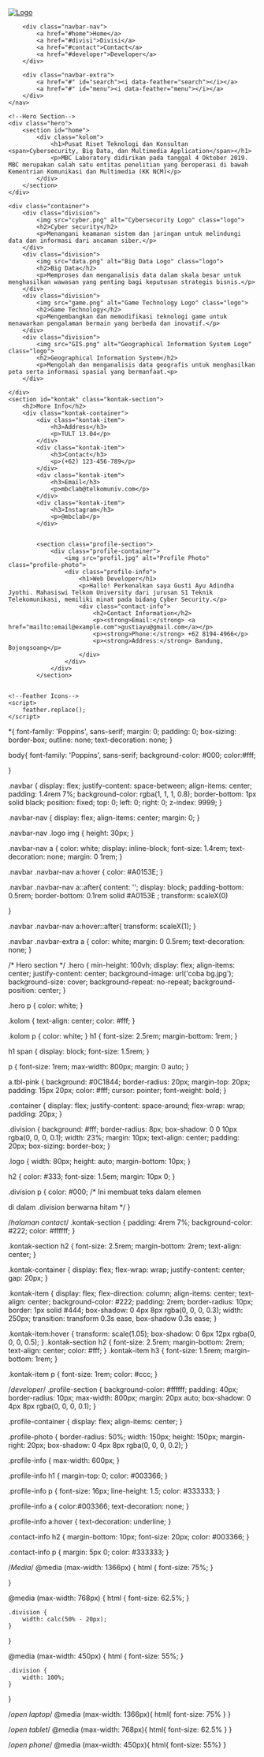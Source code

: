 <!DOCTYPE html>
<html lang="en">
<head>
    <meta charset="UTF-8">
    <meta name="viewport" content="width=device-width, initial-scale=1.0">
    <title>MBC LABORATORY</title>
    <link rel="stylesheet" href="tugasmbc.css">
</head>
<!--feather icons-->
<script src="https://unpkg.com/feather-icons"></script>
<body>
    <nav class="navbar">
        <a href="#" class="logo"><img src="coba.png" alt="Logo"></a>
    
        <div class="navbar-nav">
            <a href="#home">Home</a>
            <a href="#divisi">Divisi</a>
            <a href="#contact">Contact</a>
            <a href="#developer">Developer</a>
        </div>
    
        <div class="navbar-extra">
            <a href="#" id="search"><i data-feather="search"></i></a>
            <a href="#" id="menu"><i data-feather="menu"></i></a>
        </div>
    </nav>

    <!--Hero Section-->
    <div class="hero">
        <section id="home">
            <div class="kolom">
                <h1>Pusat Riset Teknologi dan Konsultan <span>Cybersecurity, Big Data, dan Multimedia Application</span></h1>
                <p>MBC Laboratory didirikan pada tanggal 4 Oktober 2019. MBC merupakan salah satu entitas penelitian yang beroperasi di bawah Kementrian Komunikasi dan Multimedia (KK NCM)</p>
            </div>
        </section>
    </div>

    <div class="container">
        <div class="division">
            <img src="cyber.png" alt="Cybersecurity Logo" class="logo">
            <h2>Cyber security</h2>
            <p>Menangani keamanan sistem dan jaringan untuk melindungi data dan informasi dari ancaman siber.</p>
        </div>
        <div class="division">
            <img src="data.png" alt="Big Data Logo" class="logo">
            <h2>Big Data</h2>
            <p>Memproses dan menganalisis data dalam skala besar untuk menghasilkan wawasan yang penting bagi keputusan strategis bisnis.</p>
        </div>
        <div class="division">
            <img src="game.png" alt="Game Technology Logo" class="logo">
            <h2>Game Technology</h2>
            <p>Mengembangkan dan memodifikasi teknologi game untuk menawarkan pengalaman bermain yang berbeda dan inovatif.</p>
        </div>
        <div class="division">
            <img src="GIS.png" alt="Geographical Information System Logo" class="logo">
            <h2>Geographical Information System</h2>
            <p>Mengolah dan menganalisis data geografis untuk menghasilkan peta serta informasi spasial yang bermanfaat.<p>
        </div>

    </div>
    <section id="kontak" class="kontak-section">
        <h2>More Info</h2>
        <div class="kontak-container">
            <div class="kontak-item">
                <h3>Address</h3>
                <p>TULT 13.04</p>
            </div>
            <div class="kontak-item">
                <h3>Contact</h3>
                <p>(+62) 123-456-789</p>
            </div>
            <div class="kontak-item">
                <h3>Email</h3>
                <p>mbclab@telkomuniv.com</p>
            </div>
            <div class="kontak-item">
                <h3>Instagram</h3>
                <p>@mbclab</p>
            </div>

 
            <section class="profile-section">
                <div class="profile-container">
                    <img src="profil.jpg" alt="Profile Photo" class="profile-photo">
                    <div class="profile-info">
                        <h1>Web Developer</h1>
                        <p>Hallo! Perkenalkan saya Gusti Ayu Adindha Jyothi. Mahasiswi Telkom University dari jurusan S1 Teknik Telekomunikasi, memiliki minat pada bidang Cyber Security.</p>
                        <div class="contact-info">
                            <h2>Contact Information</h2>
                            <p><strong>Email:</strong> <a href="mailto:email@example.com">gustiayu@gmail.com</a></p>
                            <p><strong>Phone:</strong> +62 8194-4966</p>
                            <p><strong>Address:</strong> Bandung, Bojongsoang</p>
                        </div>
                    </div>
                </div>
            </section>
        

    <!--Feather Icons-->
    <script>
        feather.replace();
    </script>
</body>
</html>

*{
    font-family: 'Poppins', sans-serif;
    margin: 0;
    padding: 0;
    box-sizing: border-box;
    outline: none;
    text-decoration: none;
}

body{
    font-family: 'Poppins', sans-serif;
    background-color: #000;
    color:#fff;

}

.navbar {
    display: flex;
    justify-content: space-between;
    align-items: center;
    padding: 1.4rem 7%;
    background-color: rgba(1, 1, 1, 0.8);
    border-bottom: 1px solid black;
    position: fixed;
    top: 0;
    left: 0;
    right: 0;
    z-index: 9999;
}

.navbar-nav {
    display: flex;
    align-items: center;
    margin: 0;
}

.navbar-nav .logo img {
    height: 30px; 
}

.navbar-nav a {
    color: white;
    display: inline-block;
    font-size: 1.4rem;
    text-decoration: none;
    margin: 0 1rem;
}

.navbar .navbar-nav a:hover {
    color: #A0153E;
}

.navbar .navbar-nav a::after{
    content: '';
    display: block;
    padding-bottom: 0.5rem;
    border-bottom: 0.1rem solid #A0153E ;
    transform: scaleX(0)
    
}

.navbar .navbar-nav a:hover::after{
    transform: scaleX(1);
}


.navbar .navbar-extra a {
    color: white;
    margin: 0 0.5rem;
    text-decoration: none;
}

/* Hero section */
.hero {
    min-height: 100vh;
    display: flex;
    align-items: center;
    justify-content: center;
    background-image: url('coba bg.jpg');
    background-size: cover;
    background-repeat: no-repeat;
    background-position: center;
}

.hero p {
    color: white;
}

.kolom {
    text-align: center;
    color: #fff;
}

.kolom p {
    color: white; 
}
h1 {
    font-size: 2.5rem;
    margin-bottom: 1rem;
}


h1 span {
    display: block;
    font-size: 1.5rem;
}

p {
    font-size: 1rem;
    max-width: 800px;
    margin: 0 auto;
}

a.tbl-pink {
    background: #0C1844;
    border-radius: 20px;
    margin-top: 20px;
    padding: 15px 20px;
    color: #fff;
    cursor: pointer;
    font-weight: bold;
}

.container {
    display: flex;
    justify-content: space-around;
    flex-wrap: wrap;
    padding: 20px;
}

.division {
    background: #fff;
    border-radius: 8px;
    box-shadow: 0 0 10px rgba(0, 0, 0, 0.1);
    width: 23%;
    margin: 10px;
    text-align: center;
    padding: 20px;
    box-sizing: border-box;
}

.logo {
    width: 80px;
    height: auto;
    margin-bottom: 10px;
}

h2 {
    color: #333;
    font-size: 1.5em;
    margin: 10px 0;
}

.division p {
    color: #000; /* Ini membuat teks dalam elemen <p> di dalam .division berwarna hitam */
}

/*halaman contact*/
.kontak-section {
    padding: 4rem 7%;
    background-color: #222;
    color: #ffffff; 
}

.kontak-section h2 {
    font-size: 2.5rem;
    margin-bottom: 2rem;
    text-align: center;
}

.kontak-container {
    display: flex;
    flex-wrap: wrap;
    justify-content: center;
    gap: 20px; 
}

.kontak-item {
    display: flex;
    flex-direction: column;
    align-items: center;
    text-align: center;
    background-color: #222; 
    padding: 2rem;
    border-radius: 10px;
    border: 1px solid #444; 
    box-shadow: 0 4px 8px rgba(0, 0, 0, 0.3); 
    width: 250px; 
    transition: transform 0.3s ease, box-shadow 0.3s ease; 
}

.kontak-item:hover {
    transform: scale(1.05); 
    box-shadow: 0 6px 12px rgba(0, 0, 0, 0.5); 
}
.kontak-section h2 {
    font-size: 2.5rem;
    margin-bottom: 2rem;
    text-align: center;
    color: #fff; 
}
.kontak-item h3 {
    font-size: 1.5rem;
    margin-bottom: 1rem;
}

.kontak-item p {
    font-size: 1rem;
    color: #ccc; 
}

/*developer*/
.profile-section {
    background-color: #ffffff; 
    padding: 40px;
    border-radius: 10px;
    max-width: 800px;
    margin: 20px auto;
    box-shadow: 0 4px 8px rgba(0, 0, 0, 0.1);
}

.profile-container {
    display: flex;
    align-items: center;
}

.profile-photo {
    border-radius: 50%;
    width: 150px;
    height: 150px;
    margin-right: 20px;
    box-shadow: 0 4px 8px rgba(0, 0, 0, 0.2);
}

.profile-info {
    max-width: 600px;
}

.profile-info h1 {
    margin-top: 0;
    color: #003366; 
}

.profile-info p {
    font-size: 16px;
    line-height: 1.5;
    color: #333333; 
}

.profile-info a {
    color:#003366; 
    text-decoration: none;
}

.profile-info a:hover {
    text-decoration: underline;
}

.contact-info h2 {
    margin-bottom: 10px;
    font-size: 20px;
    color: #003366; 
}

.contact-info p {
    margin: 5px 0;
    color: #333333; 
}

/*Media*/
@media (max-width: 1366px) {
    html {
        font-size: 75%;
    }
    
}

@media (max-width: 768px) {
    html {
        font-size: 62.5%;
    }

    .division {
        width: calc(50% - 20px); 
    }
}

@media (max-width: 450px) {
    html {
        font-size: 55%;
    }

    .division {
        width: 100%; 
    }
}

/*open laptop*/
@media (max-width: 1366px){
    html{
        font-size: 75%
    }
}

/*open tablet*/
@media (max-width: 768px){
    html{
        font-size: 62.5%
    }
}

/*open phone*/
@media (max-width: 450px){
    html{
        font-size: 55%}
}
